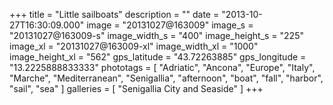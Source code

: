 +++
title = "Little sailboats"
description = ""
date = "2013-10-27T16:30:09.000"
image = "20131027@163009"
image_s = "20131027@163009-s"
image_width_s = "400"
image_height_s = "225"
image_xl = "20131027@163009-xl"
image_width_xl = "1000"
image_height_xl = "562"
gps_latitude = "43.72263885"
gps_longitude = "13.2225888833333"
phototags = [ "Adriatic", "Ancona", "Europe", "Italy", "Marche", "Mediterranean", "Senigallia", "afternoon", "boat", "fall", "harbor", "sail", "sea" ]
galleries = [ "Senigallia City and Seaside" ]
+++
